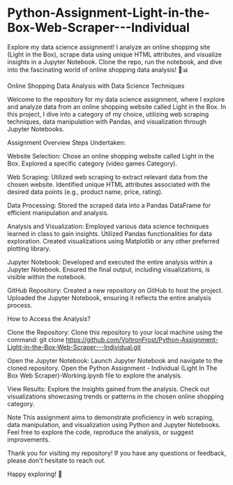 # Python-Assignment-Light-in-the-Box-Web-Scraper---Individual
Explore my data science assignment! I analyze an online shopping site (Light in the Box), scrape data using unique HTML attributes, and visualize insights in a Jupyter Notebook. Clone the repo, run the notebook, and dive into the fascinating world of online shopping data analysis! 🛒📊

Online Shopping Data Analysis with Data Science Techniques

Welcome to the repository for my data science assignment, where I explore and analyze data from an online shopping website called Light in the Box. In this project, I dive into a category of my choice, utilizing web scraping techniques, data manipulation with Pandas, and visualization through Jupyter Notebooks.

Assignment Overview
Steps Undertaken:

Website Selection:
Chose an online shopping website called Light in the Box.
Explored a specific category (video games Category).

Web Scraping:
Utilized web scraping to extract relevant data from the chosen website.
Identified unique HTML attributes associated with the desired data points (e.g., product name, price, rating).

Data Processing:
Stored the scraped data into a Pandas DataFrame for efficient manipulation and analysis.

Analysis and Visualization:
Employed various data science techniques learned in class to gain insights.
Utilized Pandas functionalities for data exploration.
Created visualizations using Matplotlib or any other preferred plotting library.

Jupyter Notebook:
Developed and executed the entire analysis within a Jupyter Notebook.
Ensured the final output, including visualizations, is visible within the notebook.

GitHub Repository:
Created a new repository on GitHub to host the project.
Uploaded the Jupyter Notebook, ensuring it reflects the entire analysis process.

How to Access the Analysis?

Clone the Repository:
Clone this repository to your local machine using the command:
git clone https://github.com/VoltronFrost/Python-Assignment-Light-in-the-Box-Web-Scraper---Individual.git

Open the Jupyter Notebook:
Launch Jupyter Notebook and navigate to the cloned repository.
Open the Python Assignment - Individual (Light In The Box Web Scraper)-Working.ipynb file to explore the analysis.

View Results:
Explore the insights gained from the analysis.
Check out visualizations showcasing trends or patterns in the chosen online shopping category.

Note
This assignment aims to demonstrate proficiency in web scraping, data manipulation, and visualization using Python and Jupyter Notebooks.
Feel free to explore the code, reproduce the analysis, or suggest improvements.

Thank you for visiting my repository! If you have any questions or feedback, please don't hesitate to reach out.

Happy exploring! 🚀






